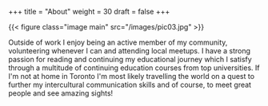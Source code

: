 +++
title = "About"
weight = 30
draft = false
+++

{{< figure class="image main" src="/images/pic03.jpg" >}}
<!-- Test 2 Lorem ipsum dolor sit amet, consectetur et adipiscing elit. Praesent eleifend dignissim arcu, at eleifend sapien imperdiet ac. Aliquam erat volutpat. Praesent urna nisi, fringila lorem et vehicula lacinia quam. Integer sollicitudin mauris nec lorem luctus ultrices. Aliquam libero et malesuada fames ac ante ipsum primis in faucibus. Cras viverra ligula sit amet ex mollis mattis lorem ipsum dolor sit amet. -->
Outside of work I enjoy being an active member of my community, volunteering whenever I can and attending local meetups. I have a strong passion for reading and continuing my 
educational journey which I satisfy through a multitude of continuing education courses from top universities. If I'm not at home in Toronto I'm most likely travelling the world on a quest to further my intercultural communication skills and of course, to meet great people and see amazing sights!
